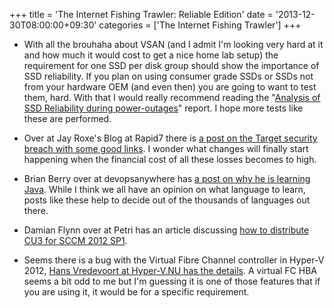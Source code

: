 +++
title = 'The Internet Fishing Trawler: Reliable Edition'
date = '2013-12-30T08:00:00+09:30'
categories = ['The Internet Fishing Trawler']
+++

- With all the brouhaha about VSAN (and I admit I'm looking very hard at
  it and how much it would cost to get a nice home lab setup) the
  requirement for one SSD per disk group should show the importance of
  SSD reliability. If you plan on using consumer grade SSDs or SSDs not
  from your hardware OEM (and even then) you are going to want to test
  them, hard. With that I would really recommend reading the "[Analysis
  of SSD Reliability during power-outages](http://lkcl.net/reports/ssd_analysis.html)"
  report. I hope more tests like these are performed.

- Over at Jay Roxe's Blog at Rapid7 there is [a post on the Target
  security breach with some good
  links](https://community.rapid7.com/people/jroxe/blog/2013/12/21/learning-from-targets-breach).
  I wonder what changes will finally start happening when the financial
  cost of all these losses becomes to high.

- Brian Berry over at devopsanywhere has [a post on why he is learning
  Java](http://devopsanywhere.blogspot.co.uk/2013/11/why-im-learning-java.html).
  While I think we all have an opinion on what language to learn, posts
  like these help to decide out of the thousands of languages out there.

- Damian Flynn over at Petri has an article discussing [how to distribute
  CU3 for SCCM 2012 SP1](http://www.petri.co.il/distribute-cumulative-update-3-system-center-configuration-manager-sccm-2012-sp1.htm).

- Seems there is a bug with the Virtual Fibre Channel controller in
  Hyper-V 2012, [Hans Vredevoort at Hyper-V.NU has the
  details](http://www.hyper-v.nu/archives/hvredevoort/2013/11/hotfix-vm-virtual-fibre-channel-loses-access-to-lun-after-live-migration).
  A virtual FC HBA seems a bit odd to me but I'm guessing it is one of
  those features that if you are using it, it would be for a specific
  requirement.
